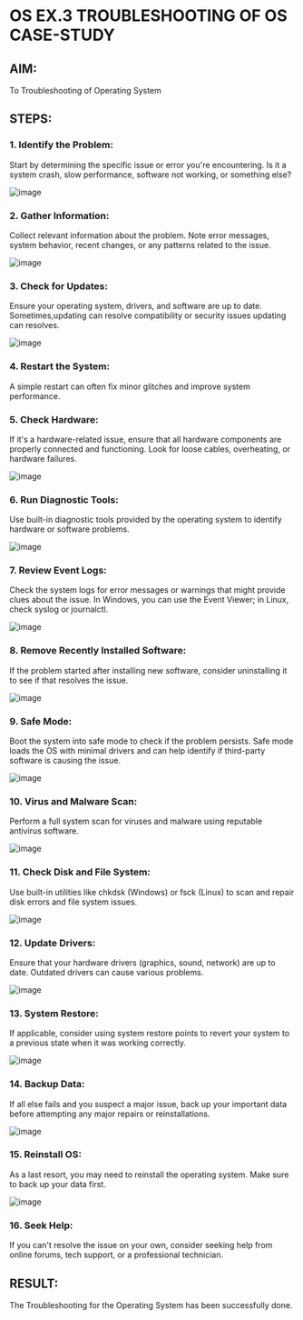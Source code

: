 # OS EX.3 TROUBLESHOOTING OF OS CASE-STUDY

## AIM:
To Troubleshooting of Operating System

## STEPS:
 
### 1. Identify the Problem: 
Start by determining the specific issue or error you're encountering. Is it a system crash, slow performance, software not working, or something else?

![image](https://github.com/MaheshS03/OS-EX.3-TROUBLESHOOTING-OF-OS---CASE-STUDY/assets/128498431/2c6466df-6692-49a0-bf1a-0bc7101d6842)


### 2. Gather Information:
Collect relevant information about the problem. Note error messages, system behavior, recent changes, or any patterns related to the issue.

![image](https://github.com/MaheshS03/OS-EX.3-TROUBLESHOOTING-OF-OS---CASE-STUDY/assets/128498431/76049c43-6d2b-4e1b-852b-83c3d636adc8)

### 3. Check for Updates:
Ensure your operating system, drivers, and software are up to date. Sometimes,updating can resolve compatibility or security issues updating can resolves.

![image](https://github.com/MaheshS03/OS-EX.3-TROUBLESHOOTING-OF-OS---CASE-STUDY/assets/128498431/aa1f9b32-bd90-4a66-b392-cbbc8b889d01)

### 4. Restart the System:
A simple restart can often fix minor glitches and improve system performance.

 
### 5. Check Hardware:
If it's a hardware-related issue, ensure that all hardware components are properly connected and functioning. Look for loose cables, overheating, or hardware failures.

![image](https://github.com/MaheshS03/OS-EX.3-TROUBLESHOOTING-OF-OS---CASE-STUDY/assets/128498431/4f5bc86b-2305-4dae-83e2-3e20f4c09054)

### 6. Run Diagnostic Tools:
Use built-in diagnostic tools provided by the operating system to identify hardware or software problems.

![image](https://github.com/MaheshS03/OS-EX.3-TROUBLESHOOTING-OF-OS---CASE-STUDY/assets/128498431/823c35a6-3828-4ebc-89ec-07a9d53600b0)


### 7. Review Event Logs:
Check the system logs for error messages or warnings that might provide clues about the issue. In Windows, you can use the Event Viewer; in Linux, check syslog or journalctl.

![image](https://github.com/MaheshS03/OS-EX.3-TROUBLESHOOTING-OF-OS---CASE-STUDY/assets/128498431/edfdc2e4-b10d-410a-a2e1-e72115a02b4d)


### 8. Remove Recently Installed Software: 
If the problem started after installing new software, consider uninstalling it to see if that resolves the issue.

![image](https://github.com/MaheshS03/OS-EX.3-TROUBLESHOOTING-OF-OS---CASE-STUDY/assets/128498431/380ccceb-e013-4e96-ae6d-1caf39d263cf)


### 9. Safe Mode:
Boot the system into safe mode to check if the problem persists. Safe mode loads the OS with minimal drivers and can help identify if third-party software is causing the issue.

![image](https://github.com/MaheshS03/OS-EX.3-TROUBLESHOOTING-OF-OS---CASE-STUDY/assets/128498431/984738ee-1460-4d37-b547-6602d1c4db42)


### 10. Virus and Malware Scan:
Perform a full system scan for viruses and malware using reputable antivirus software.

![image](https://github.com/MaheshS03/OS-EX.3-TROUBLESHOOTING-OF-OS---CASE-STUDY/assets/128498431/42d44862-ea40-4367-9ff8-2862b926f72e)


### 11. Check Disk and File System:
Use built-in utilities like chkdsk (Windows) or fsck (Linux) to scan and repair disk errors and file system issues.

![image](https://github.com/MaheshS03/OS-EX.3-TROUBLESHOOTING-OF-OS---CASE-STUDY/assets/128498431/ac3b2d28-c809-4cbf-8f21-c16e5a29b94f)


### 12. Update Drivers:  
Ensure that your hardware drivers (graphics, sound, network) are up to date. Outdated drivers can cause various problems.

 ![image](https://github.com/MaheshS03/OS-EX.3-TROUBLESHOOTING-OF-OS---CASE-STUDY/assets/128498431/91bc9d38-7187-4613-a821-d387aa7c7c0f)



### 13. System Restore: 
If applicable, consider using system restore points to revert your system to a previous state when it was working correctly.

![image](https://github.com/MaheshS03/OS-EX.3-TROUBLESHOOTING-OF-OS---CASE-STUDY/assets/128498431/7e369767-d496-4b07-a512-8d14ffc8ef45)


### 14. Backup Data: 
If all else fails and you suspect a major issue, back up your important data before attempting any major repairs or reinstallations.

 ![image](https://github.com/MaheshS03/OS-EX.3-TROUBLESHOOTING-OF-OS---CASE-STUDY/assets/128498431/587c3e28-6d26-4682-985c-e22593ced4fe)



### 15. Reinstall OS:
As a last resort, you may need to reinstall the operating system. Make sure to back up your data first.

![image](https://github.com/MaheshS03/OS-EX.3-TROUBLESHOOTING-OF-OS---CASE-STUDY/assets/128498431/1c123d44-105b-4b96-8267-f5c9fca68908)


### 16. Seek Help:
If you can't resolve the issue on your own, consider seeking help from online forums, tech support, or a professional technician.  

  


## RESULT: 
The Troubleshooting for the Operating System has been successfully done.


